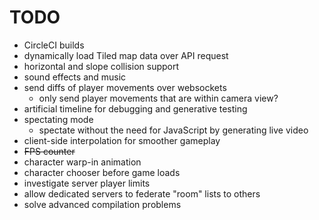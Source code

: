 # TODO

- CircleCI builds
- dynamically load Tiled map data over API request
- horizontal and slope collision support
- sound effects and music
- send diffs of player movements over websockets
  - only send player movements that are within camera view?
- artificial timeline for debugging and generative testing
- spectating mode
  - spectate without the need for JavaScript by generating live video
- client-side interpolation for smoother gameplay
- ~~FPS counter~~
- character warp-in animation
- character chooser before game loads
- investigate server player limits
- allow dedicated servers to federate "room" lists to others
- solve advanced compilation problems
